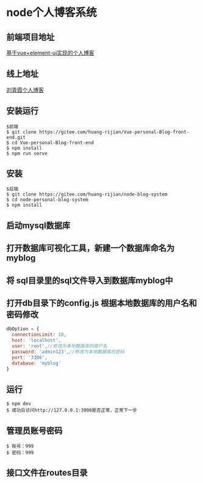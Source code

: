 # node个人博客系统


## 前端项目地址 

[基于vue+element-ui实现的个人博客](https://gitee.com/huang-rijian/Vue-personal-Blog-front-end)

## 线上地址 

[刘青霞个人博客](http://112.124.52.188)


## 安装运行
```
$前端
$ git clone https://gitee.com/huang-rijian/Vue-personal-Blog-front-end.git
$ cd Vue-personal-Blog-front-end
$ npm install
$ npm run serve
```

## 安装

```
$后端
$ git clone https://gitee.com/huang-rijian/node-blog-system
$ cd node-personal-blog-system
$ npm install

```
## 启动mysql数据库

## 打开数据库可视化工具，新建一个数据库命名为myblog

## 将 sql目录里的sql文件导入到数据库myblog中

## 打开db目录下的config.js 根据本地数据库的用户名和密码修改
```js
dbOption = {
  connectionLimit: 10,
  host: 'localhost',
  user: 'root',//修改为本地数据库的用户名
  password: 'admin123',//修改为本地数据库的密码
  port: '3306',
  database: 'myblog'
}
```

## 运行

```
$ npm dev
$ 成功后访问http://127.0.0.1:3000是否正常，正常下一步

```

## 管理员账号密码

```
$ 账号：999
$ 密码：999

```

## 接口文件在routes目录